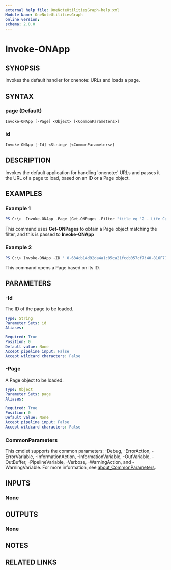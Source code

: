 ```yaml
---
external help file: OneNoteUtilitiesGraph-help.xml
Module Name: OneNoteUtilitiesGraph
online version:
schema: 2.0.0
---
```


# Invoke-ONApp

## SYNOPSIS
Invokes the default handler for onenote: URLs and loads a page.

## SYNTAX

### page (Default)
```
Invoke-ONApp [-Page] <Object> [<CommonParameters>]
```

### id
```
Invoke-ONApp [-Id] <String> [<CommonParameters>]
```

## DESCRIPTION
Invokes the default application for handling 'onenote:' URLs and passes it the URL of a page to load, based on an ID or a Page object.

## EXAMPLES

### Example 1
```powershell
PS C:\>  Invoke-ONApp -Page (Get-ONPages -Filter "title eq '2 - Life Cycle of Tree Frog'")
```

This command uses **Get-ONPages** to obtain a Page object matching the filter, and this is passed to **Invoke-ONApp**

### Example 2
```powershell
PS C:\> Invoke-ONApp -ID ' 0-634cb14d92da4a1c85ca21fccb057cf7!40-816F7725BEF00A5F!665030'
```

This command opens a Page based on its ID.

## PARAMETERS

### -Id
The ID of the page to be loaded.

```yaml
Type: String
Parameter Sets: id
Aliases:

Required: True
Position: 0
Default value: None
Accept pipeline input: False
Accept wildcard characters: False
```

### -Page
A Page object to be loaded.

```yaml
Type: Object
Parameter Sets: page
Aliases:

Required: True
Position: 0
Default value: None
Accept pipeline input: False
Accept wildcard characters: False
```

### CommonParameters
This cmdlet supports the common parameters: -Debug, -ErrorAction, -ErrorVariable, -InformationAction, -InformationVariable, -OutVariable, -OutBuffer, -PipelineVariable, -Verbose, -WarningAction, and -WarningVariable. For more information, see [about_CommonParameters](http://go.microsoft.com/fwlink/?LinkID=113216).

## INPUTS

### None

## OUTPUTS

### None
## NOTES

## RELATED LINKS
